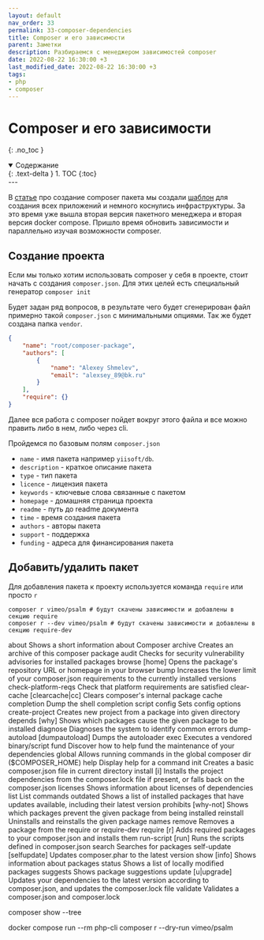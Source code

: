 ```yaml
---
layout: default
nav_order: 33
permalink: 33-composer-dependencies
title: Composer и его зависимости
parent: Заметки
description: Разбираемся с менеджером зависимостей composer
date: 2022-08-22 16:30:00 +3
last_modified_date: 2022-08-22 16:30:00 +3
tags:
- php
- composer
---
```


# Composer и его зависимости
{: .no_toc }

<details open markdown="block">
  <summary>
    Содержание
  </summary>
  {: .text-delta }
1. TOC
{:toc}
</details>
---

В [статье](https://lexusalex.ru/14-create-composer-package) про создание composer пакета мы создали
[шаблон](https://github.com/LexusAlex/composer-package) для создания всех приложений и немного коснулись инфраструктуры. За это время уже вышла вторая версия пакетного
менеджера и вторая версия docker compose. Пришло время обновить зависимости и параллельно изучая возможности composer.


## Создание проекта

Если мы только хотим использовать composer у себя в проекте, стоит начать с создания `composer.json`. Для этих целей
есть специальный генератор `composer init`

Будет задан ряд вопросов, в результате чего будет сгенерирован файл примерно такой `composer.json` с минимальными опциями.
Так же будет создана папка `vendor`.

```json
{
    "name": "root/composer-package",
    "authors": [
        {
            "name": "Alexey Shmelev",
            "email": "alexsey_89@bk.ru"
        }
    ],
    "require": {}
}
```

Далее вся работа с composer пойдет вокруг этого файла и все можно править либо в нем, либо через cli.

Пройдемся по базовым полям `composer.json`

- `name` - имя пакета например `yiisoft/db`.
- `description` - краткое описание пакета
- `type` - тип пакета
- `licence` - лицензия пакета
- `keywords` - ключевые слова связанные с пакетом
- `homepage` - домашняя страница проекта
- `readme` - путь до readme документа
- `time` - время создания пакета
- `authors` - авторы пакета
- `support` - поддержка
- `funding` - адреса для финансирования пакета


## Добавить/удалить пакет

Для добавления пакета к проекту используется команда `require` или просто `r`

```shell
composer r vimeo/psalm # будут скачены зависимости и добавлены в секцию require
composer r --dev vimeo/psalm # будут скачены зависимости и добавлены в секцию require-dev

```


about                Shows a short information about Composer
archive              Creates an archive of this composer package
audit                Checks for security vulnerability advisories for installed packages
browse               [home] Opens the package's repository URL or homepage in your browser
bump                 Increases the lower limit of your composer.json requirements to the currently installed versions
check-platform-reqs  Check that platform requirements are satisfied
clear-cache          [clearcache|cc] Clears composer's internal package cache
completion           Dump the shell completion script
config               Sets config options
create-project       Creates new project from a package into given directory
depends              [why] Shows which packages cause the given package to be installed
diagnose             Diagnoses the system to identify common errors
dump-autoload        [dumpautoload] Dumps the autoloader
exec                 Executes a vendored binary/script
fund                 Discover how to help fund the maintenance of your dependencies
global               Allows running commands in the global composer dir ($COMPOSER_HOME)
help                 Display help for a command
init                 Creates a basic composer.json file in current directory
install              [i] Installs the project dependencies from the composer.lock file if present, or falls back on the composer.json
licenses             Shows information about licenses of dependencies
list                 List commands
outdated             Shows a list of installed packages that have updates available, including their latest version
prohibits            [why-not] Shows which packages prevent the given package from being installed
reinstall            Uninstalls and reinstalls the given package names
remove               Removes a package from the require or require-dev
require              [r] Adds required packages to your composer.json and installs them
run-script           [run] Runs the scripts defined in composer.json
search               Searches for packages
self-update          [selfupdate] Updates composer.phar to the latest version
show                 [info] Shows information about packages
status               Shows a list of locally modified packages
suggests             Shows package suggestions
update               [u|upgrade] Updates your dependencies to the latest version according to composer.json, and updates the composer.lock file
validate             Validates a composer.json and composer.lock

composer show --tree

docker compose run --rm php-cli composer r --dry-run vimeo/psalm




